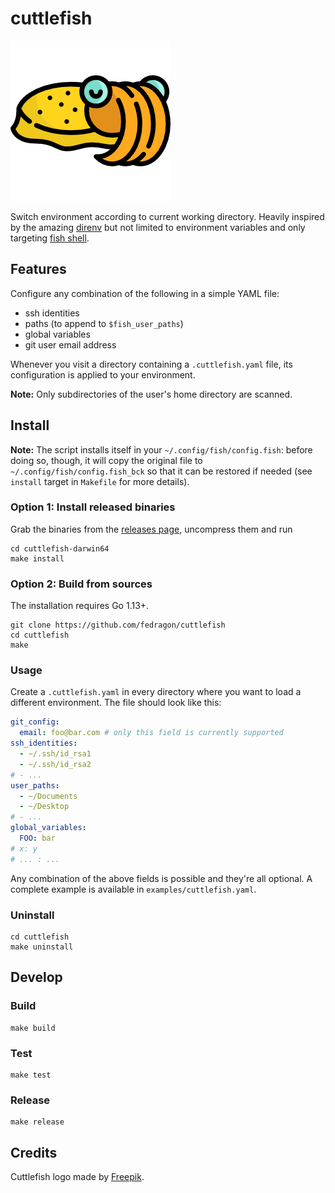 # cuttlefish

![logo](logo.png)

Switch environment according to current working directory. Heavily inspired by the amazing [direnv](https://direnv.net/) but not limited to environment variables and only targeting [fish shell](https://fishshell.com).

## Features

Configure any combination of the following in a simple YAML file:
- ssh identities
- paths (to append to `$fish_user_paths`)
- global variables
- git user email address

Whenever you visit a directory containing a `.cuttlefish.yaml` file, its configuration is applied to your environment.

**Note:** Only subdirectories of the user's home directory are scanned.

## Install

**Note:** The script installs itself in your `~/.config/fish/config.fish`: before doing so, though, it will copy the original file to `~/.config/fish/config.fish_bck` so that it can be restored if needed (see `install` target in `Makefile` for more details).

### Option 1: Install released binaries

Grab the binaries from the [releases page](https://github.com/fedragon/cuttlefish/releases), uncompress them and run

```
cd cuttlefish-darwin64
make install
```

### Option 2: Build from sources

The installation requires Go 1.13+.

```
git clone https://github.com/fedragon/cuttlefish
cd cuttlefish
make
```

### Usage

Create a `.cuttlefish.yaml` in every directory where you want to load a different environment. The file should look like this:

```yaml
git_config:
  email: foo@bar.com # only this field is currently supported
ssh_identities:
  - ~/.ssh/id_rsa1
  - ~/.ssh/id_rsa2
# - ...
user_paths:
  - ~/Documents
  - ~/Desktop
# - ...
global_variables:
  FOO: bar
# x: y
# ... : ...
```

Any combination of the above fields is possible and they're all optional. A complete example is available in `examples/cuttlefish.yaml`.

### Uninstall

```
cd cuttlefish
make uninstall
```

## Develop

### Build

```
make build
```

### Test

```
make test
```

### Release

```
make release
```

## Credits

Cuttlefish logo made by [Freepik](http://www.freepik.com/).